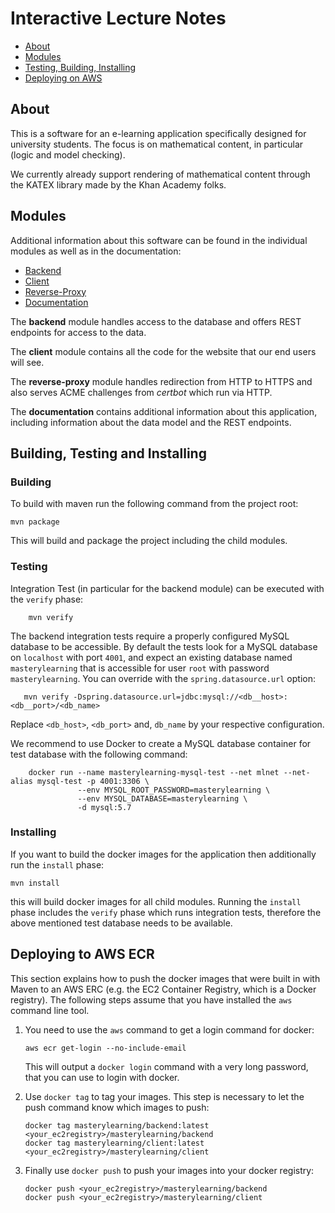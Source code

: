 # Interactive Lecture Notes

* [About](#about)
* [Modules](#modules)
* [Testing, Building, Installing](#testing-building-installing)
* [Deploying on AWS](#deploying-on-aws)

## About

This is a software for an e-learning application specifically designed
for university students. The focus is on mathematical content,
in particular (logic and model checking).

We currently already support rendering of mathematical content
through the KATEX library made by the Khan Academy folks.

## Modules

Additional information about this software can be found
in the individual modules as well as in the documentation:

* [Backend](backend/)
* [Client](client/)
* [Reverse-Proxy](reverse-proxy/)
* [Documentation](docs/)

The **backend** module handles access to the database
and offers REST endpoints for access to the data. 

The **client** module
contains all the code for the website that our end users will see.

The **reverse-proxy** module handles redirection from HTTP to HTTPS
and also serves ACME challenges from *certbot* which run via HTTP.

The **documentation** contains additional information about this application,
including information about the data model and the REST endpoints.

## Building, Testing and Installing

### Building

To build with maven run the following command from the project root:

    mvn package

This will build and package the project including the child modules.

### Testing

Integration Test (in particular for the backend module) can be executed
with the `verify` phase:

```
    mvn verify
```

The backend integration tests require a properly configured MySQL database
to be accessible. By default the tests look for a MySQL database
on `localhost` with port `4001`, and expect an existing database named
`masterylearning` that is accessible for user `root` with password
`masterylearning`. You can override with the `spring.datasource.url`
option:

```
   mvn verify -Dspring.datasource.url=jdbc:mysql://<db__host>:<db__port>/<db_name>
```

Replace `<db_host>`, `<db_port>` and, `db_name` by your respective configuration.

We recommend to use Docker to create a MySQL database container for test database
with the following command:

```
    docker run --name masterylearning-mysql-test --net mlnet --net-alias mysql-test -p 4001:3306 \
               --env MYSQL_ROOT_PASSWORD=masterylearning \
               --env MYSQL_DATABASE=masterylearning \
               -d mysql:5.7
```

### Installing

If you want to build the docker images for the application then
additionally run the `install` phase:

    mvn install

this will build docker images for all child modules. Running the `install`
phase includes the `verify` phase which runs integration tests, therefore
the above mentioned test database needs to be available.

## Deploying to AWS ECR

This section explains how to push the docker images that were built in with Maven
to an AWS ERC (e.g. the EC2 Container Registry, which is a Docker registry).
The following steps assume that you have installed the `aws` command line tool.

 1. You need to use the `aws` command to get a login command for docker:

        aws ecr get-login --no-include-email

    This will output a `docker login` command with a very long password, that you can use to login
    with docker.

 2. Use `docker tag` to tag your images. This step is necessary to let the push command know which
 images to push:

        docker tag masterylearning/backend:latest <your_ec2registry>/masterylearning/backend
        docker tag masterylearning/client:latest <your_ec2registry>/masterylearning/client

 3. Finally use `docker push` to push your images into your docker registry:

        docker push <your_ec2registry>/masterylearning/backend
        docker push <your_ec2registry>/masterylearning/client
